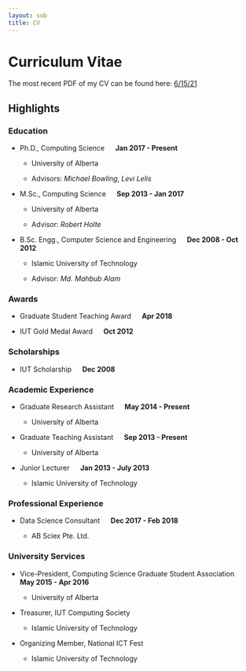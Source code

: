 ```yaml
---
layout: sub
title: CV
---
```


# Curriculum Vitae

The most recent PDF of my CV can be found here: [6/15/21](assets/pdfs/Zaheen_CV.pdf)

## Highlights

### Education

- Ph.D., Computing Science &emsp; **Jan 2017 - Present**

  - University of Alberta

  - Advisors: *Michael Bowling*, *Levi Lelis*

- M.Sc., Computing Science &emsp; **Sep 2013 - Jan 2017**

  - University of Alberta

  - Advisor: *Robert Holte*

- B.Sc. Engg., Computer Science and Engineering &emsp; **Dec 2008 - Oct 2012**

  - Islamic University of Technology

  - Advisor: *Md. Mahbub Alam*

### Awards

- Graduate Student Teaching Award &emsp; **Apr 2018**

- IUT Gold Medal Award &emsp; **Oct 2012**

### Scholarships

- IUT Scholarship &emsp; **Dec 2008**

### Academic Experience

- Graduate Research Assistant &emsp; **May 2014 - Present**

  - University of Alberta

- Graduate Teaching Assistant &emsp; **Sep 2013 - Present**

  - University of Alberta

- Junior Lecturer &emsp; **Jan 2013 - July 2013**

  - Islamic University of Technology

### Professional Experience

- Data Science Consultant &emsp; **Dec 2017 - Feb 2018**

  - AB Sciex Pte. Ltd.

### University Services

- Vice-President, Computing Science Graduate Student Association &emsp; **May 2015 - Apr 2016**

  - University of Alberta

- Treasurer, IUT Computing Society

  - Islamic University of Technology

- Organizing Member, National ICT Fest

  - Islamic University of Technology
